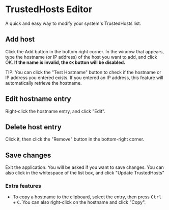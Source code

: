 # TrustedHosts Editor
 
A quick and easy way to modify your system's TrustedHosts list.


## Add host
Click the Add button in the bottom right corner. In the window that appears, type the hostname (or IP address) of the host you want to add, and click OK. **If the name is invalid, the `OK` button will be disabled.** 

TIP: You can click the "Test Hostname" button to check if the hostname or IP address you entered exists. If you entered an IP address, this feature will automatically retrieve the hostname.

## Edit hostname entry
Right-click the hostname entry, and click "Edit".

## Delete host entry
Click it, then click the "Remove" button in the bottom-right corner.

## Save changes
Exit the application. You will be asked if you want to save changes. You can also click in the whitespace of the list box, and click "Update TrustedHosts"


### Extra features
- To copy a hostname to the clipboard, select the entry, then press <kbd>Ctrl</kbd> + <kbd>C</kbd>. You can also right-click on the hostname and click "Copy".
